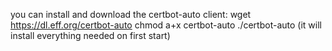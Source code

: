 you can install and download the certbot-auto client:
wget https://dl.eff.org/certbot-auto
chmod a+x certbot-auto
./certbot-auto (it will install everything needed on first start)